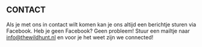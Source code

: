 ## CONTACT

Als je met ons in contact wilt komen kan je ons altijd een berichtje sturen via Facebook. Heb je geen Facebook? Geen probleem! Stuur een mailtje naar <info@thewildhunt.nl> en voor je het weet zijn we connected! 
 
